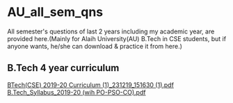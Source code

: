 # AU_all_sem_qns

All semester's questions of last 2 years including my academic year, are provided here.(Mainly for Alaih University(AU) B.Tech in CSE students, but if anyone wants, he/she can download & practice it from here.)

## B.Tech 4 year curriculum
[BTech(CSE) 2019-20 Curriculum (1)_231219_151630 (1).pdf](https://github.com/user-attachments/files/20587240/BTech.CSE.2019-20.Curriculum.1._231219_151630.1.pdf)
[B.Tech_Syllabus_2019-20 (wih PO-PSO-CO).pdf](https://github.com/user-attachments/files/20587239/B.Tech_Syllabus_2019-20.wih.PO-PSO-CO.pdf)
